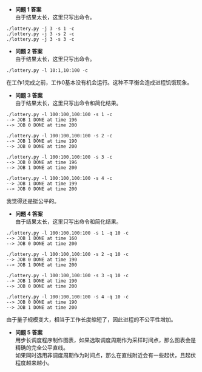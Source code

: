 * **问题 1 答案**  
由于结果太长，这里只写出命令。  
```
./lottery.py -j 3 -s 1 -c
./lottery.py -j 3 -s 2 -c
./lottery.py -j 3 -s 3 -c
```

* **问题 2 答案**  
由于结果太长，这里只写出命令。  
```
./lottery.py -l 10:1,10:100 -c
```
在工作1完成之前，工作0基本没有机会运行。这种不平衡会造成进程饥饿现象。

* **问题 3 答案**  
由于结果太长，这里只写出命令和简化结果。  
```
./lottery.py -l 100:100,100:100 -s 1 -c
--> JOB 1 DONE at time 196
--> JOB 0 DONE at time 200

./lottery.py -l 100:100,100:100 -s 2 -c
--> JOB 1 DONE at time 190
--> JOB 0 DONE at time 200

./lottery.py -l 100:100,100:100 -s 3 -c
--> JOB 0 DONE at time 196
--> JOB 1 DONE at time 200

./lottery.py -l 100:100,100:100 -s 4 -c
--> JOB 1 DONE at time 199
--> JOB 0 DONE at time 200
```
我觉得还是挺公平的。


* **问题 4 答案**  
由于结果太长，这里只写出命令和简化结果。  
```
./lottery.py -l 100:100,100:100 -s 1 -q 10 -c
--> JOB 1 DONE at time 160
--> JOB 0 DONE at time 200

./lottery.py -l 100:100,100:100 -s 2 -q 10 -c
--> JOB 0 DONE at time 190
--> JOB 1 DONE at time 200

./lottery.py -l 100:100,100:100 -s 3 -q 10 -c
--> JOB 1 DONE at time 190
--> JOB 0 DONE at time 200

./lottery.py -l 100:100,100:100 -s 4 -q 10 -c
--> JOB 0 DONE at time 190
--> JOB 1 DONE at time 200
```
由于量子规模变大，相当于工作长度缩短了，因此进程的不公平性增加。  


* **问题 5 答案**  
用步长调度程序制作图表，如果选取调度周期作为采样时间点，那么图表会是精确的完全公平直线。  
如果同时选用非调度周期作为时间点，那么在直线附近会有一些起伏，且起伏程度越来越小。  
